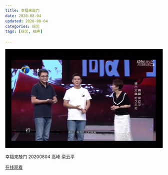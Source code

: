 ```yaml
---
title: 幸福来敲门
date: 2020-08-04
updated: 2020-08-04
categories: 综艺
tags: [综艺, 相声]

---
```


![](https://raw.githubusercontent.com/rhenginium/image/main/20210324220708.png)

幸福来敲门 20200804 高峰 栾云平

[在线观看](https://m.weibo.cn/status/4534334461318739?)

